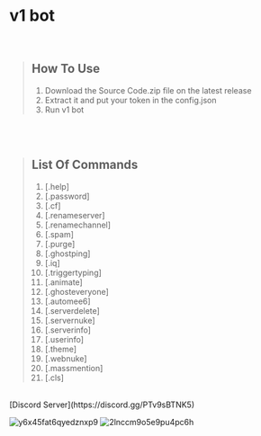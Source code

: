 # v1 bot

<br />
  
> ## How To Use
> 1. Download the Source Code.zip file on the latest release
> 2. Extract it and put your token in the config.json
> 3. Run v1 bot

<br />

<br />

> ## List Of Commands 
> 1. [.help]
> 2. [.password]
> 3. [.cf]
> 4. [.renameserver]
> 5. [.renamechannel]
> 6. [.spam]
> 7. [.purge]
> 8. [.ghostping]
> 9. [.iq]
> 10. [.triggertyping]
> 11. [.animate]
> 12. [.ghosteveryone]
> 13. [.automee6]
> 14. [.serverdelete]
> 15. [.servernuke]
> 16. [.serverinfo]
> 17. [.userinfo]
> 18. [.theme]
> 19. [.webnuke]
> 20. [.massmention]
> 21. [.cls]

<br />
[Discord Server](https://discord.gg/PTv9sBTNK5)

![y6x45fat6qyedznxp9](https://user-images.githubusercontent.com/106450011/185611793-376b3116-0b8a-472b-b602-961bf5d2e164.png)
![2lnccm9o5e9pu4pc6h](https://user-images.githubusercontent.com/106450011/185612013-e4053b93-dc65-4ff1-9347-eb136eb1a889.png)

